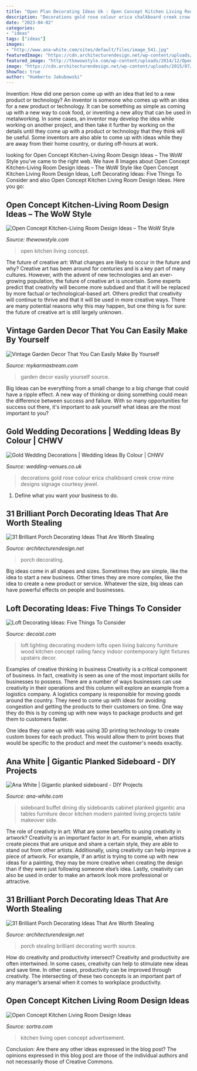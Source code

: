 ```yaml
---
title: "Open Plan Decorating Ideas Uk : Open Concept Kitchen Living Room Design Ideas"
description: "Decorations gold rose colour erica chalkboard creek crow mine designs signage courtesy jewel"
date: "2023-04-02"
categories:
- "ideas"
tags: ["ideas"]
images:
- "http://www.ana-white.com/sites/default/files/image_541.jpg"
featuredImage: "https://cdn.architecturendesign.net/wp-content/uploads/2015/07/AD-Small-Porch-Ideas-18.jpg"
featured_image: "http://thewowstyle.com/wp-content/uploads/2014/12/Open-Concept-Kitchen-Living-Room-Design-Ideas-7-620x465.jpg"
image: "https://cdn.architecturendesign.net/wp-content/uploads/2015/07/AD-Small-Porch-Ideas-18.jpg"
ShowToc: true
author: "Humberto Jakubowski"
---
```



Invention: How did one person come up with an idea that led to a new product or technology?
An inventor is someone who comes up with an idea for a new product or technology. It can be something as simple as coming up with a new way to cook food, or inventing a new alloy that can be used in metalworking. In some cases, an inventor may develop the idea while working on another project, and then take it further by working on the details until they come up with a product or technology that they think will be useful. Some inventors are also able to come up with ideas while they are away from their home country, or during off-hours at work.

	

		
looking for Open Concept Kitchen-Living Room Design Ideas – The WoW Style you've came to the right web. We have 8 Images about Open Concept Kitchen-Living Room Design Ideas – The WoW Style like Open Concept Kitchen Living Room Design Ideas, Loft Decorating Ideas: Five Things To Consider and also Open Concept Kitchen Living Room Design Ideas. Here you go:
		
    
## Open Concept Kitchen-Living Room Design Ideas – The WoW Style

<img loading=lazy src="http://thewowstyle.com/wp-content/uploads/2014/12/Open-Concept-Kitchen-Living-Room-Design-Ideas-7-620x465.jpg" onerror="this.onerror=null;this.src='https://tse3.mm.bing.net/th?id=OIP.JIVDMKJlZaFy0I0g90Q_OwHaFj&amp;pid=15.1';" alt="Open Concept Kitchen-Living Room Design Ideas – The WoW Style">

_Source: thewowstyle.com_

>open kitchen living concept. 

	

The future of creative art: What changes are likely to occur in the future and why?
Creative art has been around for centuries and is a key part of many cultures. However, with the advent of new technologies and an ever-growing population, the future of creative art is uncertain. Some experts predict that creativity will become more subdued and that it will be replaced by more factual or technological-based art. Others predict that creativity will continue to thrive and that it will be used in more creative ways. There are many potential reasons why this may happen, but one thing is for sure: the future of creative art is still largely unknown.

    
## Vintage Garden Decor That You Can Easily Make By Yourself

<img loading=lazy src="http://mykarmastream.com/wp-content/uploads/2017/08/vintage-garden-decor-12.jpg" onerror="this.onerror=null;this.src='https://tse1.mm.bing.net/th?id=OIP.XUpHMkjz1vYTgcB9a6d6mgHaKI&amp;pid=15.1';" alt="Vintage Garden Decor That You Can Easily Make By Yourself">

_Source: mykarmastream.com_

>garden decor easily yourself source. 

	

Big Ideas can be everything from a small change to a big change that could have a ripple effect. A new way of thinking or doing something could mean the difference between success and failure. With so many opportunities for success out there, it's important to ask yourself what ideas are the most important to you?

    
## Gold Wedding Decorations | Wedding Ideas By Colour | CHWV

<img loading=lazy src="https://www.wedding-venues.co.uk/sites/default/files/Gold-Wedding-Decorations-erosephoto.jpg" onerror="this.onerror=null;this.src='https://tse2.mm.bing.net/th?id=OIP.6ELlkDv7pmUtMjW0aDi2pgHaLI&amp;pid=15.1';" alt="Gold Wedding Decorations | Wedding Ideas By Colour | CHWV">

_Source: wedding-venues.co.uk_

>decorations gold rose colour erica chalkboard creek crow mine designs signage courtesy jewel. 

	

1. Define what you want your business to do.

    
## 31 Brilliant Porch Decorating Ideas That Are Worth Stealing

<img loading=lazy src="https://cdn.architecturendesign.net/wp-content/uploads/2015/07/AD-Small-Porch-Ideas-26.jpg" onerror="this.onerror=null;this.src='https://tse3.mm.bing.net/th?id=OIP.gQcHXMzFM1Es1dThN5g-VgHaJ4&amp;pid=15.1';" alt="31 Brilliant Porch Decorating Ideas That Are Worth Stealing">

_Source: architecturendesign.net_

>porch decorating. 

	

Big ideas come in all shapes and sizes. Sometimes they are simple, like the idea to start a new business. Other times they are more complex, like the idea to create a new product or service. Whatever the size, big ideas can have powerful effects on people and businesses.

    
## Loft Decorating Ideas: Five Things To Consider

<img loading=lazy src="http://cdn.decoist.com/wp-content/uploads/2013/01/modern-loft-lighting.jpg" onerror="this.onerror=null;this.src='https://tse4.mm.bing.net/th?id=OIP.j9UMQjeDiIq3yk1WpdZ9CwHaK5&amp;pid=15.1';" alt="Loft Decorating Ideas: Five Things To Consider">

_Source: decoist.com_

>loft lighting decorating modern lofts open living balcony furniture wood kitchen concept railing fancy indoor contemporary light fixtures upstairs decor. 

	

Examples of creative thinking in business
Creativity is a critical component of business. In fact, creativity is seen as one of the most important skills for businesses to possess. There are a number of ways businesses can use creativity in their operations and this column will explore an example from a logistics company. 
A logistics company is responsible for moving goods around the country. They need to come up with ideas for avoiding congestion and getting the products to their customers on time. One way they do this is by coming up with new ways to package products and get them to customers faster.

One idea they came up with was using 3D printing technology to create custom boxes for each product. This would allow them to print boxes that would be specific to the product and meet the customer's needs exactly.

    
## Ana White | Gigantic Planked Sideboard - DIY Projects

<img loading=lazy src="http://www.ana-white.com/sites/default/files/image_541.jpg" onerror="this.onerror=null;this.src='https://tse3.mm.bing.net/th?id=OIP.5qyhLV8NtclUlHFVHFtcywHaL2&amp;pid=15.1';" alt="Ana White | Gigantic planked sideboard - DIY Projects">

_Source: ana-white.com_

>sideboard buffet dining diy sideboards cabinet planked gigantic ana tables furniture decor kitchen modern painted living projects table makeover side. 

	

The role of creativity in art: What are some benefits to using creativity in artwork?
Creativity is an important factor in art. For example, when artists create pieces that are unique and share a certain style, they are able to stand out from other artists. Additionally, using creativity can help improve a piece of artwork. For example, if an artist is trying to come up with new ideas for a painting, they may be more creative when creating the design than if they were just following someone else’s idea. Lastly, creativity can also be used in order to make an artwork look more professional or attractive.

    
## 31 Brilliant Porch Decorating Ideas That Are Worth Stealing

<img loading=lazy src="https://cdn.architecturendesign.net/wp-content/uploads/2015/07/AD-Small-Porch-Ideas-18.jpg" onerror="this.onerror=null;this.src='https://tse4.mm.bing.net/th?id=OIP.ThESZzsPTekhO-QxcGw6DwHaJ4&amp;pid=15.1';" alt="31 Brilliant Porch Decorating Ideas That Are Worth Stealing">

_Source: architecturendesign.net_

>porch stealing brilliant decorating worth source. 

	

How do creativity and productivity intersect?
Creativity and productivity are often intertwined. In some cases, creativity can help to stimulate new ideas and save time. In other cases, productivity can be improved through creativity. The intersecting of these two concepts is an important part of any manager’s arsenal when it comes to workplace productivity.

    
## Open Concept Kitchen Living Room Design Ideas

<img loading=lazy src="https://www.sortra.com/wp-content/uploads/2014/07/living23.jpg" onerror="this.onerror=null;this.src='https://tse4.mm.bing.net/th?id=OIP.edC0k6Ak_I11Wzr7cay5uAHaLP&amp;pid=15.1';" alt="Open Concept Kitchen Living Room Design Ideas">

_Source: sortra.com_

>kitchen living open concept advertisement. 

	

Conclusion: Are there any other ideas expressed in the blog post?
The opinions expressed in this blog post are those of the individual authors and not necessarily those of Creative Commons.

